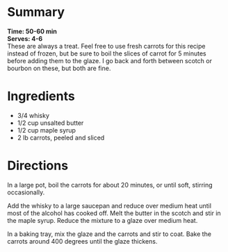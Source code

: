 # Summary
**Time: 50-60 min**  
**Serves: 4-6**  
These are always a treat. Feel free to use fresh carrots for this recipe instead of frozen, but be sure to boil the slices of carrot for 5 minutes before adding them to the glaze. I go back and forth between scotch or bourbon on these, but both are fine.

# Ingredients
- 3/4 whisky
- 1/2 cup unsalted butter
- 1/2 cup maple syrup
- 2 lb carrots, peeled and sliced

# Directions
In a large pot, boil the carrots for about 20 minutes, or until soft, stirring occasionally.

Add the whisky to a large saucepan and reduce over medium heat until most of the alcohol has cooked off. Melt the butter in the scotch and stir in the maple syrup. Reduce the mixture to a glaze over medium heat.  

In a baking tray, mix the glaze and the carrots and stir to coat. Bake the carrots around 400 degrees until the glaze thickens.
